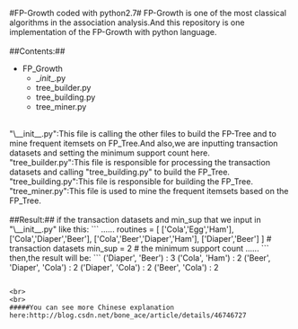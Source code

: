 #FP-Growth coded with python2.7#
FP-Growth is one of the most classical algorithms in the association analysis.And this repository is one implementation of the FP-Growth with python language.
<br>
<br>
##Contents:##
* FP_Growth
  * \__init__.py 
  * tree_builder.py 
  * tree_building.py 
  * tree_miner.py
<br>
"\__init__.py":This file is calling the other files to build the FP-Tree and to mine frequent itemsets on FP_Tree.And also,we are inputting transaction datasets and setting the minimum support count here.
<br>
"tree_builder.py":This file is responsible for processing the transaction datasets and calling "tree_building.py" to build the FP_Tree.
<br>
"tree_building.py":This file is responsible for building the FP_Tree.
<br>
"tree_miner.py":This file is used to mine the frequent itemsets based on the FP_Tree.

<br>
<br>
##Result:##
if the transaction datasets and min_sup that we input in "\__init__.py" like this:
```
......
routines = [    
           ['Cola','Egg','Ham'],
           ['Cola','Diaper','Beer'],
           ['Cola','Beer','Diaper','Ham'],
           ['Diaper','Beer']
        ]                                 # transaction datasets
min_sup = 2                             # the minimum support count
......
```
<br>
then,the result will be:
```
('Diaper', 'Beer') : 3
('Cola', 'Ham') : 2
('Beer', 'Diaper', 'Cola') : 2
('Diaper', 'Cola') : 2
('Beer', 'Cola') : 2

```

<br>
<br>
#####You can see more Chinese explanation here:http://blog.csdn.net/bone_ace/article/details/46746727
